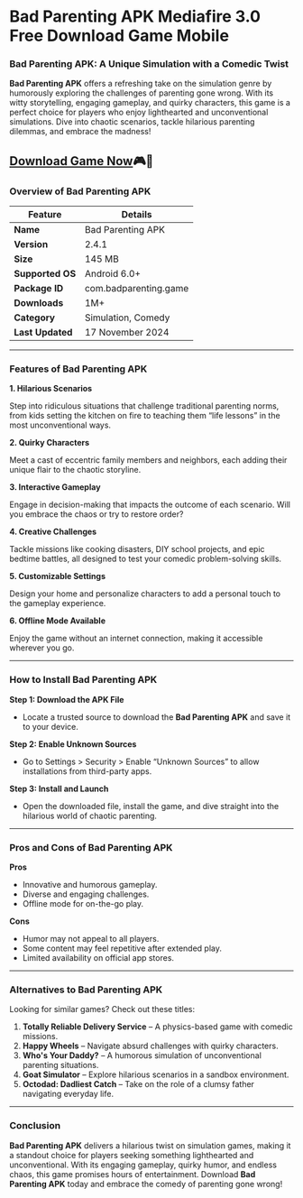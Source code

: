 # Bad Parenting APK Mediafire 3.0 Free Download Game Mobile

<h3><strong>Bad Parenting APK: A Unique Simulation with a Comedic Twist</strong></h3>

<p><strong>Bad Parenting APK</strong> offers a refreshing take on the simulation genre by humorously exploring the challenges of parenting gone wrong. With its witty storytelling, engaging gameplay, and quirky characters, this game is a perfect choice for players who enjoy lighthearted and unconventional simulations. Dive into chaotic scenarios, tackle hilarious parenting dilemmas, and embrace the madness!</p>


## <a href="https://apkmia.com/">Download Game Now</a>🎮🌟


<h3><strong>Overview of Bad Parenting APK</strong></h3>

<table>
	<thead>
		<tr>
			<th><strong>Feature</strong></th>
			<th><strong>Details</strong></th>
		</tr>
	</thead>
	<tbody>
		<tr>
			<td><strong>Name</strong></td>
			<td>Bad Parenting APK</td>
		</tr>
		<tr>
			<td><strong>Version</strong></td>
			<td>2.4.1</td>
		</tr>
		<tr>
			<td><strong>Size</strong></td>
			<td>145 MB</td>
		</tr>
		<tr>
			<td><strong>Supported OS</strong></td>
			<td>Android 6.0+</td>
		</tr>
		<tr>
			<td><strong>Package ID</strong></td>
			<td>com.badparenting.game</td>
		</tr>
		<tr>
			<td><strong>Downloads</strong></td>
			<td>1M+</td>
		</tr>
		<tr>
			<td><strong>Category</strong></td>
			<td>Simulation, Comedy</td>
		</tr>
		<tr>
			<td><strong>Last Updated</strong></td>
			<td>17 November 2024</td>
		</tr>
	</tbody>
</table>

<hr />
<h3><strong>Features of Bad Parenting APK</strong></h3>

<p><strong>1. Hilarious Scenarios</strong></p>

<p>Step into ridiculous situations that challenge traditional parenting norms, from kids setting the kitchen on fire to teaching them &ldquo;life lessons&rdquo; in the most unconventional ways.</p>

<p><strong>2. Quirky Characters</strong></p>

<p>Meet a cast of eccentric family members and neighbors, each adding their unique flair to the chaotic storyline.</p>

<p><strong>3. Interactive Gameplay</strong></p>

<p>Engage in decision-making that impacts the outcome of each scenario. Will you embrace the chaos or try to restore order?</p>

<p><strong>4. Creative Challenges</strong></p>

<p>Tackle missions like cooking disasters, DIY school projects, and epic bedtime battles, all designed to test your comedic problem-solving skills.</p>

<p><strong>5. Customizable Settings</strong></p>

<p>Design your home and personalize characters to add a personal touch to the gameplay experience.</p>

<p><strong>6. Offline Mode Available</strong></p>

<p>Enjoy the game without an internet connection, making it accessible wherever you go.</p>

<hr />
<h3><strong>How to Install Bad Parenting APK</strong></h3>

<p><strong>Step 1: Download the APK File</strong></p>

<ul>
	<li>Locate a trusted source to download the <strong>Bad Parenting APK</strong> and save it to your device.</li>
</ul>

<p><strong>Step 2: Enable Unknown Sources</strong></p>

<ul>
	<li>Go to Settings &gt; Security &gt; Enable &ldquo;Unknown Sources&rdquo; to allow installations from third-party apps.</li>
</ul>

<p><strong>Step 3: Install and Launch</strong></p>

<ul>
	<li>Open the downloaded file, install the game, and dive straight into the hilarious world of chaotic parenting.</li>
</ul>

<hr />
<h3><strong>Pros and Cons of Bad Parenting APK</strong></h3>

<p><strong>Pros</strong></p>

<ul>
	<li>Innovative and humorous gameplay.</li>
	<li>Diverse and engaging challenges.</li>
	<li>Offline mode for on-the-go play.</li>
</ul>

<p><strong>Cons</strong></p>

<ul>
	<li>Humor may not appeal to all players.</li>
	<li>Some content may feel repetitive after extended play.</li>
	<li>Limited availability on official app stores.</li>
</ul>

<hr />
<h3><strong>Alternatives to Bad Parenting APK</strong></h3>

<p>Looking for similar games? Check out these titles:</p>

<ol>
	<li><strong>Totally Reliable Delivery Service</strong> &ndash; A physics-based game with comedic missions.</li>
	<li><strong>Happy Wheels</strong> &ndash; Navigate absurd challenges with quirky characters.</li>
	<li><strong>Who&#39;s Your Daddy?</strong> &ndash; A humorous simulation of unconventional parenting situations.</li>
	<li><strong>Goat Simulator</strong> &ndash; Explore hilarious scenarios in a sandbox environment.</li>
	<li><strong>Octodad: Dadliest Catch</strong> &ndash; Take on the role of a clumsy father navigating everyday life.</li>
</ol>

<hr />
<h3><strong>Conclusion</strong></h3>

<p><strong>Bad Parenting APK</strong> delivers a hilarious twist on simulation games, making it a standout choice for players seeking something lighthearted and unconventional. With its engaging gameplay, quirky humor, and endless chaos, this game promises hours of entertainment. Download <strong>Bad Parenting APK</strong> today and embrace the comedy of parenting gone wrong!</p>
